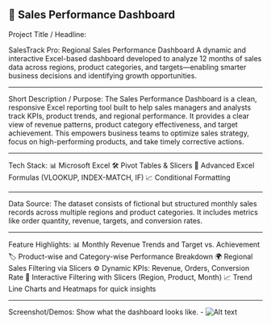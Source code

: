 💼 Sales Performance Dashboard
---
Project Title / Headline: 

SalesTrack Pro: Regional Sales Performance Dashboard
A dynamic and interactive Excel-based dashboard developed to analyze 12 months of sales data across regions, product categories, and targets—enabling smarter business decisions and identifying growth opportunities.

---

Short Description / Purpose:
The Sales Performance Dashboard is a clean, responsive Excel reporting tool built to help sales managers and analysts track KPIs, product trends, and regional performance. It provides a clear view of revenue patterns, product category effectiveness, and target achievement. This empowers business teams to optimize sales strategy, focus on high-performing products, and take timely corrective actions.

---

Tech Stack:
📊 Microsoft Excel
🛠 Pivot Tables & Slicers
📌 Advanced Excel Formulas (VLOOKUP, INDEX-MATCH, IF)
📈 Conditional Formatting

---

Data Source:
The dataset consists of fictional but structured monthly sales records across multiple regions and product categories. It includes metrics like order quantity, revenue, targets, and conversion rates.

---

Feature Highlights:
📊 Monthly Revenue Trends and Target vs. Achievement
🏷 Product-wise and Category-wise Performance Breakdown
🌍 Regional Sales Filtering via Slicers
⚙ Dynamic KPIs: Revenue, Orders, Conversion Rate
📌 Interactive Filtering with Slicers (Region, Product, Month)
📈 Trend Line Charts and Heatmaps for quick insights

---

Screenshot/Demos:
   Show what the dashboard looks like. - ![Alt text]()
